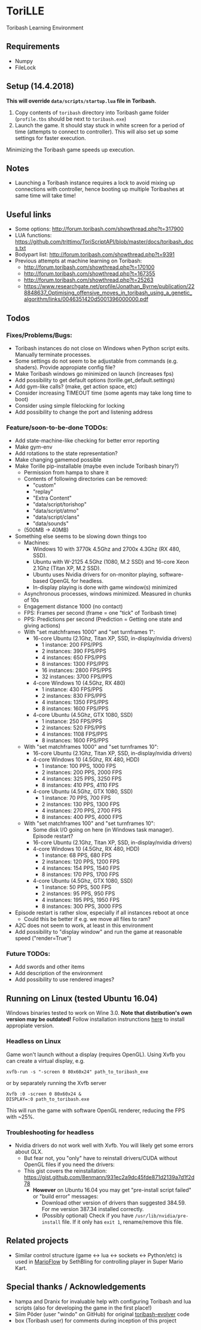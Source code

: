 # ToriLLE
Toribash Learning Environment

## Requirements
* Numpy
* FileLock

## Setup (14.4.2018)
**This will override `data/scripts/startup.lua` file in Toribash.**
1. Copy contents of `toribash` directory into Toribash game folder (`profile.tbs` should be next to `toribash.exe`)
2. Launch the game. It should stay stuck in white screen for a period of time (attempts to connect to controller).
   This will also set up some settings for faster execution.

Minimizing the Toribash game speeds up execution. 

## Notes
- Launching a Toribash instance requires a lock to avoid mixing up connections with controller,
hence booting up multiple Toribashes at same time will take time!

## Useful links

* Some options: http://forum.toribash.com/showthread.php?t=317900
* LUA functions: https://github.com/trittimo/ToriScriptAPI/blob/master/docs/toribash_docs.txt
* Bodypart list: http://forum.toribash.com/showthread.php?t=9391
* Previous attempts at machine learning on Toribash: 
  * http://forum.toribash.com/showthread.php?t=170100
  * http://forum.toribash.com/showthread.php?t=167355
  * http://forum.toribash.com/showthread.php?t=25263
  * https://www.researchgate.net/profile/Jonathan_Byrne/publication/228848637_Optimising_offensive_moves_in_toribash_using_a_genetic_algorithm/links/0046351420d5001396000000.pdf

## Todos
### Fixes/Problems/Bugs:

- Toribash instances do not close on Windows when Python script exits. Manually terminate processes.
- Some settings do not seem to be adjustable from commands (e.g. shaders). Provide appropiate config file?
- Make Toribash windows go minimized on launch (increases fps)
- Add possibility to get default options (torille.get_default.settings)
- Add gym-like calls? (make, get action space, etc)
- Consider increasing TIMEOUT time (some agents may take long time to boot)
- Consider using simple filelocking for locking
- Add possibility to change the port and listening address

### Feature/soon-to-be-done TODOs:

- Add state-machine-like checking for better error reporting
- Make gym-env
- Add rotations to the state representation?
- Make changing gamemod possible
- Make Torille pip-installable (maybe even include Toribash binary?)
    - Permission from hampa to share it
    - Contents of following directories can be removed:
        - "custom"
        - "replay"
        - "Extra Content"
        - "data/script/torishop"
        - "data/script/atmo"
        - "data/script/clans"
        - "data/sounds"
    - (500MB -> 40MB)
- Something else seems to be slowing down things too
    - Machines: 
        - Windows 10 with 3770k 4.5Ghz and 2700x 4.3Ghz (RX 480, SSD). 
        - Ubuntu with W-2125 4.5Ghz (1080, M.2 SSD) and 16-core Xeon 2.1Ghz (Titan XP, M.2 SSD).
        - Ubuntu uses Nvidia drivers for on-monitor playing, software-based OpenGL for headless.
        - In-display playing is done with game window(s) minimized
    - Asynchronous processes, windows minimized. Measured in chunks of 10s
    - Engagement distance 1000 (no contact)
    - FPS: Frames per second (frame = one "tick" of Toribash time)
    - PPS: Predictions per second (Prediction = Getting one state and giving actions)
    - With "set matchframes 1000" and "set turnframes 1":
        - 16-core Ubuntu (2.1Ghz, Titan XP, SSD, in-display/nvidia drivers)
            - 1 instance:   200  FPS/PPS
            - 2 instances:  390  FPS/PPS
            - 4 instances:  650  FPS/PPS
            - 8 instances:  1300 FPS/PPS
            - 16 instances: 2800 FPS/PPS
            - 32 instances: 3700 FPS/PPS
        - 4-core Windows 10 (4.5Ghz, RX 480)
            - 1 instance:   430  FPS/PPS
            - 2 instances:  830  FPS/PPS
            - 4 instances:  1350 FPS/PPS
            - 8 instances:  1600 FPS/PPS
        - 4-core Ubuntu (4.5Ghz, GTX 1080, SSD)
            - 1 instance:   250  FPS/PPS
            - 2 instances:  520  FPS/PPS
            - 4 instances:  1108 FPS/PPS
            - 8 instances:  1600 FPS/PPS
    - With "set matchframes 1000" and "set turnframes 10":
        - 16-core Ubuntu (2.1Ghz, Titan XP, SSD, in-display/nvidia drivers)
        - 4-core Windows 10 (4.5Ghz, RX 480, HDD)
            - 1 instance:   100 PPS, 1000 FPS
            - 2 instances:  200 PPS, 2000 FPS
            - 4 instances:  325 PPS, 3250 FPS
            - 8 instances:  410 PPS, 4110 FPS
        - 4-core Ubuntu (4.5Ghz, GTX 1080, SSD)
            - 1 instance:   70  PPS, 700 FPS
            - 2 instances:  130 PPS, 1300 FPS
            - 4 instances:  270 PPS, 2700 FPS
            - 8 instances:  400 PPS, 4000 FPS
    - With "set matchframes 100" and "set turnframes 10":
        - Some disk I/O going on here (in Windows task manager). Episode restart?
        - 16-core Ubuntu (2.1Ghz, Titan XP, SSD, in-display/nvidia drivers)
        - 4-core Windows 10 (4.5Ghz, RX 480, HDD)
            - 1 instance:   68  PPS, 680  FPS
            - 2 instances:  120 PPS, 1200 FPS
            - 4 instances:  154 PPS, 1540 FPS
            - 8 instances:  170 PPS, 1700 FPS
        - 4-core Ubuntu (4.5Ghz, GTX 1080, SSD)
            - 1 instance:   50  PPS,  500 FPS
            - 2 instances:  95  PPS,  950 FPS
            - 4 instances:  195 PPS, 1950 FPS
            - 8 instances:  300 PPS, 3000 FPS
- Episode restart is rather slow, especially if all instances reboot at once
    - Could this be better if e.g. we move all files to ram?
- A2C does not seem to work, at least in this environment 
- Add possibility to "display window" and run the game at reasonable speed ("render=True")

### Future TODOs:
- Add swords and other items
- Add description of the environment
- Add possibility to use rendered images?

## Running on Linux (tested Ubuntu 16.04)
Windows binaries tested to work on Wine 3.0. **Note that distribution's own version may be outdated!**
Follow installation instrunctions [here](https://wiki.winehq.org/Download) to install appropiate version.

### Headless on Linux
Game won't launch without a display (requires OpenGL).
Using Xvfb you can create a virtual display, e.g.

`xvfb-run -s "-screen 0 80x60x24" path_to_toribash_exe`

or by separately running the Xvfb server

```
Xvfb :0 -screen 0 80x60x24 &
DISPLAY=:0 path_to_toribash.exe
```

This will run the game with software OpenGL renderer, reducing the FPS with ~25%.

### Troubleshooting for headless
- Nvidia drivers do not work well with Xvfb. You will likely get some errors about GLX.
    - But fear not, you "only" have to reinstall drivers/CUDA without OpenGL files if you need the drivers:
    - This gist covers the reinstallation: https://gist.github.com/8enmann/931ec2a9dc45fde871d2139a7d1f2d78
        - **However** on Ubuntu 16.04 you may get "pre-install script failed" or "build error" messages:
            - Download other version of drivers than suggested 384.59. For me version 387.34 installed correctly.
            - (Possibly optional) Check if you have `/usr/lib/nvidia/pre-install` file. If it only has `exit 1`, rename/remove this file.

## Related projects

- Similar control structure (game <-> lua <-> sockets <-> Python/etc) is used in [MarioFlow](https://docs.google.com/document/d/1p4ZOtziLmhf0jPbZTTaFxSKdYqE91dYcTNqTVdd6es4) by SethBling for controlling player in Super Mario Kart.

## Special thanks / Acknowledgements
- hampa and Dranix for invaluable help with configuring Toribash and lua scripts (also for developing the game in the first place!)
- Siim Põder (user "windo" on GitHub) for original [toribash-evolver](https://github.com/windo/toribash-evolver) code
- box (Toribash user) for comments during inception of this project

